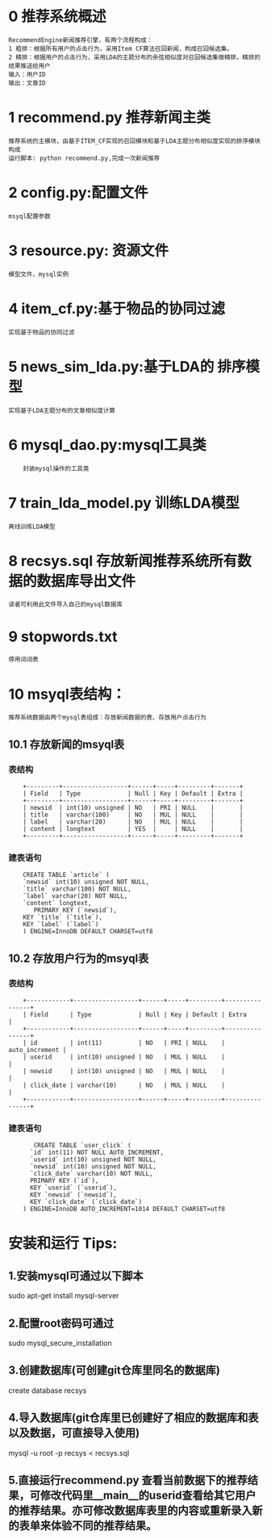 # 0 推荐系统概述

    RecommendEngine新闻推荐引擎，有两个流程构成：
    1 粗排：根据所有用户的点击行为，采用Item CF算法召回新闻，构成召回候选集。
    2 精排：根据用户的点击行为，采用LDA的主题分布的余弦相似度对召回候选集做精排，精排的结果推送给用户
    输入：用户ID
    输出：文章ID

# 1 recommend.py 推荐新闻主类
    推荐系统的主模块，由基于ITEM_CF实现的召回模块和基于LDA主题分布相似度实现的排序模块构成
    运行脚本: python recommend.py,完成一次新闻推荐

# 2 config.py:配置文件
    msyql配置参数
# 3 resource.py: 资源文件
    模型文件，mysql实例
# 4 item_cf.py:基于物品的协同过滤
    实现基于物品的协同过滤
# 5 news_sim_lda.py:基于LDA的 排序模型
    实现基于LDA主题分布的文章相似度计算
# 6 mysql_dao.py:mysql工具类
        封装mysql操作的工具类
# 7 train_lda_model.py 训练LDA模型
    离线训练LDA模型

# 8 recsys.sql 存放新闻推荐系统所有数据的数据库导出文件

    读者可利用此文件导入自己的mysql数据库


# 9 stopwords.txt
    停用词词表

# 10 msyql表结构：
    推荐系统数据由两个mysql表组成：存放新闻数据的表、存放用户点击行为


## 10.1 存放新闻的msyql表
### 表结构

        +---------+------------------+------+-----+---------+-------+
        | Field   | Type             | Null | Key | Default | Extra |
        +---------+------------------+------+-----+---------+-------+
        | newsid  | int(10) unsigned | NO   | PRI | NULL    |       |
        | title   | varchar(100)     | NO   | MUL | NULL    |       |
        | label   | varchar(20)      | NO   | MUL | NULL    |       |
        | content | longtext         | YES  |     | NULL    |       |
        +---------+------------------+------+-----+---------+-------+


### 建表语句

        CREATE TABLE `article` (
        `newsid` int(10) unsigned NOT NULL,
        `title` varchar(100) NOT NULL,
        `label` varchar(20) NOT NULL,
        `content` longtext,
           PRIMARY KEY (`newsid`),
        KEY `title` (`title`),
        KEY `label` (`label`)
        ) ENGINE=InnoDB DEFAULT CHARSET=utf8


## 10.2 存放用户行为的msyql表
### 表结构

        +------------+------------------+------+-----+---------+----------------+
        | Field      | Type             | Null | Key | Default | Extra          |
        +------------+------------------+------+-----+---------+----------------+
        | id         | int(11)          | NO   | PRI | NULL    | auto_increment |
        | userid     | int(10) unsigned | NO   | MUL | NULL    |                |
        | newsid     | int(10) unsigned | NO   | MUL | NULL    |                |
        | click_date | varchar(10)      | NO   | MUL | NULL    |                |
        +------------+------------------+------+-----+---------+----------------+

### 建表语句

           CREATE TABLE `user_click` (
          `id` int(11) NOT NULL AUTO_INCREMENT,
          `userid` int(10) unsigned NOT NULL,
          `newsid` int(10) unsigned NOT NULL,
          `click_date` varchar(10) NOT NULL,
          PRIMARY KEY (`id`),
          KEY `userid` (`userid`),
          KEY `newsid` (`newsid`),
          KEY `click_date` (`click_date`)
        ) ENGINE=InnoDB AUTO_INCREMENT=1014 DEFAULT CHARSET=utf8


# 安装和运行 Tips:
## 1.安装mysql可通过以下脚本
sudo apt-get install mysql-server
## 2.配置root密码可通过
sudo mysql_secure_installation
## 3.创建数据库(可创建git仓库里同名的数据库)
create database recsys
## 4.导入数据库(git仓库里已创建好了相应的数据库和表以及数据，可直接导入使用)
mysql -u root -p recsys < recsys.sql
## 5.直接运行recommend.py 查看当前数据下的推荐结果，可修改代码里__main__的userid查看给其它用户的推荐结果。亦可修改数据库表里的内容或重新录入新的表单来体验不同的推荐结果。

